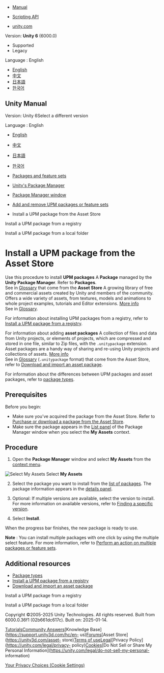 [](https://docs.unity3d.com)

  * [Manual](../Manual/index.html)
  * [Scripting API](../ScriptReference/index.html)

  * [unity.com](https://unity.com/)

Version: **Unity 6** (6000.0)

  * Supported
  * Legacy

Language : English

  * [English](/Manual/upm-ui-install2.html)
  * [中文](/cn/current/Manual/upm-ui-install2.html)
  * [日本語](/ja/current/Manual/upm-ui-install2.html)
  * [한국어](/kr/current/Manual/upm-ui-install2.html)

[](https://docs.unity3d.com)

## Unity Manual

Version: Unity 6Select a different version

Language : English

  * [English](/Manual/upm-ui-install2.html)
  * [中文](/cn/current/Manual/upm-ui-install2.html)
  * [日本語](/ja/current/Manual/upm-ui-install2.html)
  * [한국어](/kr/current/Manual/upm-ui-install2.html)

  * [Packages and feature sets](PackagesList.html)
  * [Unity's Package Manager](Packages.html)
  * [Package Manager window](upm-ui.html)
  * [Add and remove UPM packages or feature sets](upm-ui-actions.html)
  * Install a UPM package from the Asset Store

[](upm-ui-install.html)

Install a UPM package from a registry

[](upm-ui-local.html)

Install a UPM package from a local folder

# Install a UPM package from the Asset Store

Use this procedure to install **UPM packages** A **Package** managed by the
**Unity Package Manager**. Refer to **Packages**.  
See in [Glossary](Glossary.html#UPMpackage) that come from the **Asset Store**
A growing library of free and commercial assets created by Unity and members
of the community. Offers a wide variety of assets, from textures, models and
animations to whole project examples, tutorials and Editor extensions. [More
info](AssetStore.html)  
See in [Glossary](Glossary.html#AssetStore).

For information about installing UPM packages from a registry, refer to
[Install a UPM package from a registry](upm-ui-install.html).

For information about adding **asset packages** A collection of files and data
from Unity projects, or elements of projects, which are compressed and stored
in one file, similar to Zip files, with the `.unitypackage` extension. Asset
packages are a handy way of sharing and re-using Unity projects and
collections of assets. [More info](AssetPackages.html)  
See in [Glossary](Glossary.html#Assetpackage) (`.unitypackage` format) that
come from the Asset Store, refer to [Download and import an asset
package](upm-ui-import.html).

For information about the differences between UPM packages and asset packages,
refer to [package types](upm-package-types.html).

## Prerequisites

Before you begin:

  * Make sure you’ve acquired the package from the Asset Store. Refer to [Purchase or download a package from the Asset Store](AssetPackagesPurchase.html).
  * Make sure the package appears in the [List panel](upm-ui-list.html) of the Package Manager window when you select the **My Assets** context.

## Procedure

  1. Open the **Package Manager** window and select **My Assets** from the [context menu](upm-ui-filter.html). 

![Select My Assets](../uploads/Main/upm-ui-myassets.png) Select **My Assets**

  2. Select the package you want to install from the [list of packages](upm-ui-list.html). The package information appears in the [details panel](upm-ui-details.html).

  3. Optional: If multiple versions are available, select the version to install. For more information on available versions, refer to [Finding a specific version](upm-ui-find.html#VersionList).

  4. Select **Install**.

When the progress bar finishes, the new package is ready to use.

**Note** : You can install multiple packages with one click by using the
multiple select feature. For more information, refer to [Perform an action on
multiple packages or feature sets](upm-ui-multi.html).

## Additional resources

  * [Package types](upm-package-types.html)
  * [Install a UPM package from a registry](upm-ui-install.html)
  * [Download and import an asset package](upm-ui-import.html)

[](upm-ui-install.html)

Install a UPM package from a registry

[](upm-ui-local.html)

Install a UPM package from a local folder

Copyright ©2005-2025 Unity Technologies. All rights reserved. Built from
6000.0.36f1 (02b661dc617c). Built on: 2025-01-14.

[Tutorials](https://learn.unity.com/)[Community
Answers](https://answers.unity3d.com)[Knowledge
Base](https://support.unity3d.com/hc/en-
us)[Forums](https://forum.unity3d.com)[Asset Store](https://unity3d.com/asset-
store)[Terms of
use](https://docs.unity3d.com/Manual/TermsOfUse.html)[Legal](https://unity.com/legal)[Privacy
Policy](https://unity.com/legal/privacy-
policy)[Cookies](https://unity.com/legal/cookie-policy)[Do Not Sell or Share
My Personal Information](https://unity.com/legal/do-not-sell-my-personal-
information)

[Your Privacy Choices (Cookie Settings)](javascript:void\(0\);)

